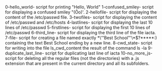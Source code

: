 0-hello_world- script for printing "Hello, World"
1-confused_smiley- script for displaying a confused smiley "(Ôo)'.
2-hellofile- script for displaying the content of the /etc/passwd file.
3-twofiles- script for displaying the content of /etc/passwd and /etc/hosts
4-lastlines- script for displaying  the last 10 lines of /etc/passwd
5-firstlines- script for displaying the first 10 lines of /etc/passwd
6-third_line- script for displaying the third line of the file iacta.
7-file- script for creating a file named exactly \*\\'"Best School"\'\\*$\?\*\*\*\*\*:) containing the text Best School ending by a new line.
8-cwd_state- script for writing into the file ls_cwd_content the result of the command ls -la
9-duplicate_last_line- script for duplicating last line of iacta
10-no_more_js- script for deleting all the regular files (not the directories) with a .js extension that are present in the current directory and all its subfolders.
